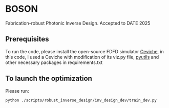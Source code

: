 # BOSON
Fabrication-robust Photonic Inverse Design. Accepted to DATE 2025

## Prerequisites

To run the code, please install the open-source FDFD simulator [Ceviche](https://github.com/fancompute/ceviche), in this code, I used a Ceviche with modification of its viz.py file, [pyutils](https://github.com/JeremieMelo/pyutility) and other necessary packages in requirements.txt


## To launch the optimization
Please run:

```bash
python ./scripts/robust_inverse_design/inv_design_dev/train_dev.py